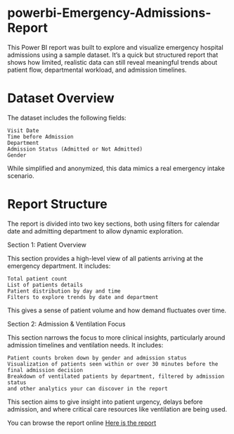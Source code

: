 # powerbi-Emergency-Admissions-Report
This Power BI report was built to explore and visualize emergency hospital admissions using a sample dataset. It’s a quick but structured report that shows how limited, realistic data can still reveal meaningful trends about patient flow, departmental workload, and admission timelines.

# Dataset Overview

The dataset includes the following fields:

    Visit Date
    Time before Admission
    Department
    Admission Status (Admitted or Not Admitted)
    Gender

While simplified and anonymized, this data mimics a real emergency intake scenario.

# Report Structure

The report is divided into two key sections, both using filters for calendar date and admitting department to allow dynamic exploration.

Section 1: Patient Overview

This section provides a high-level view of all patients arriving at the emergency department. It includes:

    Total patient count
    List of patients details
    Patient distribution by day and time
    Filters to explore trends by date and department

This gives a sense of patient volume and how demand fluctuates over time.

Section 2: Admission & Ventilation Focus

This section narrows the focus to more clinical insights, particularly around admission timelines and ventilation needs. It includes:

    Patient counts broken down by gender and admission status
    Visualization of patients seen within or over 30 minutes before the final admission decision
    Breakdown of ventilated patients by department, filtered by admission status
    and other analytics your can discover in the report

This section aims to give insight into patient urgency, delays before admission, and where critical care resources like ventilation are being used.

You can browse the report online [Here is the report](https://app.fabric.microsoft.com/view?r=eyJrIjoiYTMwYzNmMmQtYTYwZC00YWI2LWIzZDItMzIyNzhmZTE5Y2MyIiwidCI6ImYzM2EwNzZmLWRkYmYtNDYyOC1hNzg2LWQ1NTRhNzAxYzg0NSIsImMiOjh9)
